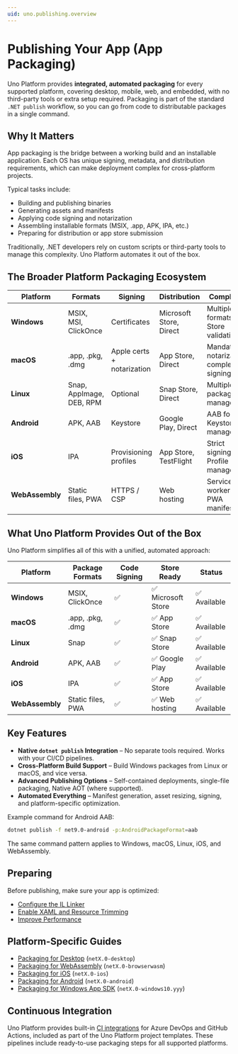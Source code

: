 ```yaml
---
uid: uno.publishing.overview
---
```


# Publishing Your App (App Packaging)

Uno Platform provides **integrated, automated packaging** for every supported platform, covering desktop, mobile, web, and embedded, with no third-party tools or extra setup required.
Packaging is part of the standard `.NET publish` workflow, so you can go from code to distributable packages in a single command.

## Why It Matters

App packaging is the bridge between a working build and an installable application.
Each OS has unique signing, metadata, and distribution requirements, which can make deployment complex for cross-platform projects.

Typical tasks include:

- Building and publishing binaries
- Generating assets and manifests
- Applying code signing and notarization
- Assembling installable formats (MSIX, .app, APK, IPA, etc.)
- Preparing for distribution or app store submission

Traditionally, .NET developers rely on custom scripts or third-party tools to manage this complexity.
Uno Platform automates it out of the box.

## The Broader Platform Packaging Ecosystem

| Platform | Formats | Signing | Distribution | Complexity |
|-----------|----------|----------|---------------|-------------|
| **Windows** | MSIX, MSI, ClickOnce | Certificates | Microsoft Store, Direct | Multiple formats; Store validation |
| **macOS** | .app, .pkg, .dmg | Apple certs + notarization | App Store, Direct | Mandatory notarization; complex signing |
| **Linux** | Snap, AppImage, DEB, RPM | Optional | Snap Store, Direct | Multiple package managers |
| **Android** | APK, AAB | Keystore | Google Play, Direct | AAB for Play; Keystore management |
| **iOS** | IPA | Provisioning profiles | App Store, TestFlight | Strict signing; Profile management |
| **WebAssembly** | Static files, PWA | HTTPS / CSP | Web hosting | Service workers; PWA manifest |

## What Uno Platform Provides Out of the Box

Uno Platform simplifies all of this with a unified, automated approach:

| Platform | Package Formats | Code Signing | Store Ready | Status |
|-----------|----------------|---------------|-------------|---------|
| **Windows** | MSIX, ClickOnce | ✅ | ✅ Microsoft Store | ✅ Available |
| **macOS** | .app, .pkg, .dmg | ✅ | ✅ App Store | ✅ Available |
| **Linux** | Snap | ✅ | ✅ Snap Store | ✅ Available |
| **Android** | APK, AAB | ✅ | ✅ Google Play | ✅ Available |
| **iOS** | IPA | ✅ | ✅ App Store | ✅ Available |
| **WebAssembly** | Static files, PWA | ✅ | ✅ Web hosting | ✅ Available |

## Key Features

- **Native `dotnet publish` Integration** – No separate tools required. Works with your CI/CD pipelines.
- **Cross-Platform Build Support** – Build Windows packages from Linux or macOS, and vice versa.
- **Advanced Publishing Options** – Self-contained deployments, single-file packaging, Native AOT (where supported).
- **Automated Everything** – Manifest generation, asset resizing, signing, and platform-specific optimization.

Example command for Android AAB:

```bash
dotnet publish -f net9.0-android -p:AndroidPackageFormat=aab
```

The same command pattern applies to Windows, macOS, Linux, iOS, and WebAssembly.

## Preparing

Before publishing, make sure your app is optimized:

- [Configure the IL Linker](xref:uno.articles.features.illinker)
- [Enable XAML and Resource Trimming](xref:Uno.Features.ResourcesTrimming)
- [Improve Performance](xref:Uno.Development.Performance)

## Platform-Specific Guides

- [Packaging for Desktop](xref:uno.publishing.desktop) (`netX.0-desktop`)
- [Packaging for WebAssembly](xref:uno.publishing.webassembly) (`netX.0-browserwasm`)
- [Packaging for iOS](xref:uno.publishing.ios) (`netX.0-ios`)
- [Packaging for Android](xref:uno.publishing.android) (`netX.0-android`)
- [Packaging for Windows App SDK](xref:uno.publishing.windows) (`netX.0-windows10.yyy`)

## Continuous Integration

Uno Platform provides built-in [CI integrations](xref:Uno.GettingStarted.UsingWizard#11-ci-pipeline) for Azure DevOps and GitHub Actions, included as part of the Uno Platform project templates.
These pipelines include ready-to-use packaging steps for all supported platforms.

